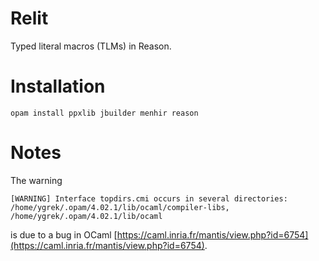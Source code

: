 # Relit
Typed literal macros (TLMs) in Reason.

# Installation

```opam install ppxlib jbuilder menhir reason```

# Notes
The warning 

```[WARNING] Interface topdirs.cmi occurs in several directories: /home/ygrek/.opam/4.02.1/lib/ocaml/compiler-libs, /home/ygrek/.opam/4.02.1/lib/ocaml```

is due to a bug in OCaml [https://caml.inria.fr/mantis/view.php?id=6754](https://caml.inria.fr/mantis/view.php?id=6754).
